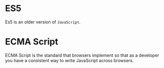 ```table-of-contents
```
# ES5
Es5 is an older version of `JavaScript`. 

# ECMA Script 
ECMA Script is the standard that browsers implement so that as a developer you have a consistent way to write JavaScript across browsers.



